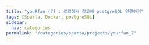 ```yaml
---
title: "youRfan (7) : 로컬에서 장고에 postgreSQL 연결하기"
tags: [Sparta, Docker, postgreSQL]
sidebar:
  nav: categories
permalink: "/categories/sparta/projects/yourfan_7"
---
```


<div class="article__content" markdown="1"></div>
